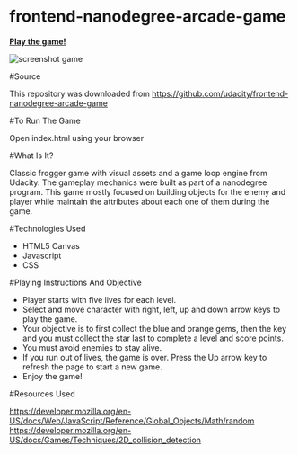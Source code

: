 # frontend-nanodegree-arcade-game

[**Play the game!**](https://sandrine10.github.io/sandrine10.github.io-classic-arcade-game/)


![screenshot game](https://github.com/sandrine10/frontend-nanodegree-arcade-game-master/blob/master/images/screenshot.jpg)

#Source

This repository was downloaded from https://github.com/udacity/frontend-nanodegree-arcade-game

#To Run The Game

Open index.html using your browser


#What Is It?

Classic frogger game with visual assets and a game loop engine from Udacity. The gameplay mechanics were built as part of a nanodegree program. This game mostly focused on building objects for the enemy and player while maintain the attributes about each one of them during the game.

#Technologies Used

- HTML5 Canvas
- Javascript
- CSS

#Playing Instructions And Objective

- Player starts with five lives for each level.
- Select and move character with right, left, up and down arrow keys to play the game.
- Your objective is to first collect the blue and orange gems, then the key and you must collect the star last to complete a level and score points.
- You must avoid enemies to stay alive.
- If you run out of lives, the game is over. Press the Up arrow key to refresh the page to start a new game.
- Enjoy the game!

#Resources Used

https://developer.mozilla.org/en-US/docs/Web/JavaScript/Reference/Global_Objects/Math/random
https://developer.mozilla.org/en-US/docs/Games/Techniques/2D_collision_detection
